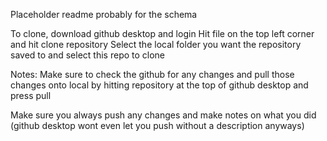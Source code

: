Placeholder readme probably for the schema


To clone, download github desktop and login
Hit file on the top left corner and hit clone repository
Select the local folder you want the repository saved to and select this repo to clone

Notes:
Make sure to check the github for any changes and pull those changes onto local by hitting repository at the top of github
desktop and press pull

Make sure you always push any changes and make notes on what you did (github desktop wont even let you push without a description anyways)
